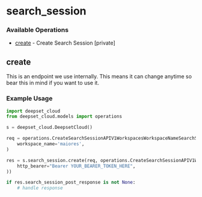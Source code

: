 # search_session

### Available Operations

* [create](#create) - Create Search Session [private]

## create

This is an endpoint we use internally. This means it can change anytime so bear this in mind if you want to use it.

### Example Usage

```python
import deepset_cloud
from deepset_cloud.models import operations

s = deepset_cloud.DeepsetCloud()

req = operations.CreateSearchSessionAPIV1WorkspacesWorkspaceNameSearchSessionsPostRequest(
    workspace_name='maiores',
)

res = s.search_session.create(req, operations.CreateSearchSessionAPIV1WorkspacesWorkspaceNameSearchSessionsPostSecurity(
    http_bearer="Bearer YOUR_BEARER_TOKEN_HERE",
))

if res.search_session_post_response is not None:
    # handle response
```
